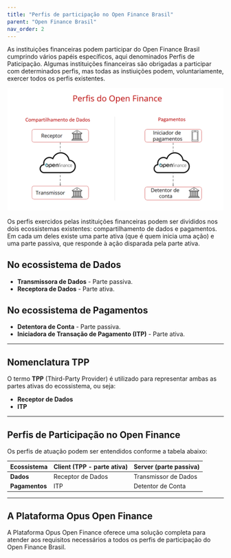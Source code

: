 ```yaml
---
title: "Perfis de participação no Open Finance Brasil"
parent: "Open Finance Brasil"
nav_order: 2
---
```


As instituições financeiras podem participar do Open Finance Brasil cumprindo vários papéis específicos, aqui denominados Perfis de Paticipação. Algumas instituições financeiras são obrigadas a participar com determinados perfis, mas todas as instiuições podem, voluntariamente, exercer todos os perfis existentes.

![Perfis do Open Finance][Imagem dos perfis de participação]

Os perfis exercidos pelas instituições financeiras podem ser divididos nos dois ecossistemas existentes: compartilhamento de dados e pagamentos. Em cada um deles existe uma parte ativa (que é quem inicia uma ação) e uma parte passiva, que responde à ação disparada pela parte ativa.

## No ecossistema de Dados

- **Transmissora de Dados** - Parte passiva.
- **Receptora de Dados** - Parte ativa.

## No ecossistema de Pagamentos

- **Detentora de Conta** - Parte passiva.
- **Iniciadora de Transação de Pagamento (ITP)** - Parte ativa.

---

## Nomenclatura TPP

O termo **TPP** (Third-Party Provider) é utilizado para representar ambas as partes ativas do ecossistema, ou seja:

- **Receptor de Dados**
- **ITP**

---

## Perfis de Participação no Open Finance

Os perfis de atuação podem ser entendidos conforme a tabela abaixo:

| **Ecossistema** | **Client (TPP - parte ativa)** | **Server (parte passiva)** |
|------------------|--------------------------------|-----------------------------|
| **Dados**        | Receptor de Dados             | Transmissor de Dados        |
| **Pagamentos**   | ITP                           | Detentor de Conta           |

---

## A Plataforma Opus Open Finance

A Plataforma Opus Open Finance oferece uma solução completa para atender aos requisitos necessários a todos os perfis de participação do Open Finance Brasil.


[Imagem dos perfis de participação]: ./images/Perfis_OF.png